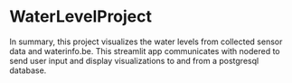 # WaterLevelProject
In summary, this project visualizes the water levels from collected sensor data and waterinfo.be. This streamlit app communicates with nodered to send user input and display visualizations to and from a postgresql database.
